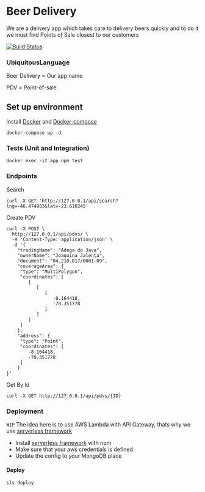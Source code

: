 # Beer Delivery
We are a delivery app which takes care to delivery beers quickly and to do it we must find Points of Sale closest to our customers

[![Build Status](https://travis-ci.org/pvgomes/beer-delivery.svg?branch=master)](https://travis-ci.org/pvgomes/beer-delivery)


### UbiquitousLanguage
Beer Delivery = Our app name

PDV = Point-of-sale


## Set up environment

Install [Docker](https://docs.docker.com/install/)  and [Docker-compose](https://docs.docker.com/compose/install/)

```
docker-compose up -d
```

### Tests (Unit and Integration)
```
docker exec -it app npm test
```

### Endpoints

Search
```
curl -X GET 'http://127.0.0.1/api/search?lng=-46.474983&lat=-23.610245'
```

Create PDV
```
curl -X POST \
  http://127.0.0.1/api/pdvs/ \
  -H 'Content-Type: application/json' \
  -d '{
	"tradingName": "Adega do Java",
	"ownerName": "Joaquina Jalenta",
	"document": "04.210.017/0001-09",
	"coverageArea": {
	 "type": "MultiPolygon",
	 "coordinates": [
	    [
	       [
	          [
	             -8.164418,
	             -70.351778
	          ]
	       ]
	    ]
	 ]
	},
	"address": {
	 "type": "Point",
	 "coordinates": [
	    -8.164418,
	    -70.351778
	 ]
	}
}'
```

Get By Id
```
curl -X GET http://127.0.0.1/api/pdvs/{ID}
```


### Deployment
`WIP`
The idea here is to use AWS Lambda with API Gateway, thats why we use [serverless framework](https://serverless.com/)

- Install [serverless framework](https://serverless.com/) with npm
- Make sure that your aws credentials is defined
- Update the config to your MongoDB place


#### Deploy
```
sls deploy
```

